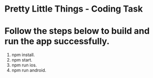 # Pretty Little Things - Coding Task
# Follow the steps below to build and run the app successfully.
1. npm install.
2. npm start.
3. npm run ios.
4. npm run android.
